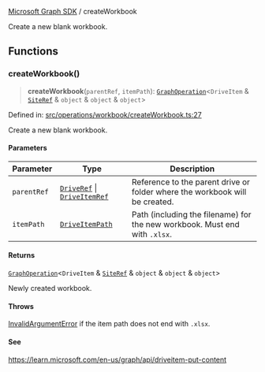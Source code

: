 [Microsoft Graph SDK](README.md) / createWorkbook

Create a new blank workbook.

## Functions

### createWorkbook()

> **createWorkbook**(`parentRef`, `itemPath`): [`GraphOperation`](GraphOperation.md#graphoperation)\<`DriveItem` & [`SiteRef`](SiteRef.md#siteref) & `object` & `object` & `object`\>

Defined in: [src/operations/workbook/createWorkbook.ts:27](https://github.com/Future-Secure-AI/microsoft-graph/blob/main/src/operations/workbook/createWorkbook.ts#L27)

Create a new blank workbook.

#### Parameters

| Parameter | Type | Description |
| ------ | ------ | ------ |
| `parentRef` | [`DriveRef`](DriveRef.md#driveref) \| [`DriveItemRef`](DriveItemRef.md#driveitemref) | Reference to the parent drive or folder where the workbook will be created. |
| `itemPath` | [`DriveItemPath`](DriveItemPath.md#driveitempath) | Path (including the filename) for the new workbook. Must end with `.xlsx`. |

#### Returns

[`GraphOperation`](GraphOperation.md#graphoperation)\<`DriveItem` & [`SiteRef`](SiteRef.md#siteref) & `object` & `object` & `object`\>

Newly created workbook.

#### Throws

[InvalidArgumentError](InvalidArgumentError.md) if the item path does not end with `.xlsx`.

#### See

https://learn.microsoft.com/en-us/graph/api/driveitem-put-content
